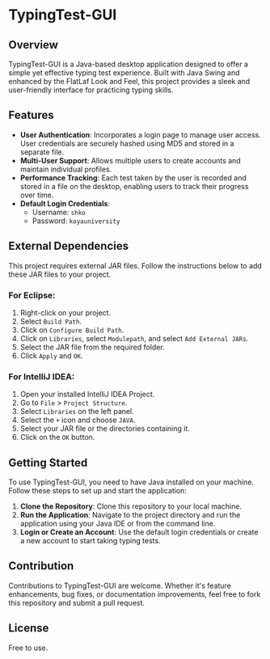 # TypingTest-GUI

## Overview
TypingTest-GUI is a Java-based desktop application designed to offer a simple yet effective typing test experience. Built with Java Swing and enhanced by the FlatLaf Look and Feel, this project provides a sleek and user-friendly interface for practicing typing skills.

## Features
- **User Authentication**: Incorporates a login page to manage user access. User credentials are securely hashed using MD5 and stored in a separate file.
- **Multi-User Support**: Allows multiple users to create accounts and maintain individual profiles.
- **Performance Tracking**: Each test taken by the user is recorded and stored in a file on the desktop, enabling users to track their progress over time.
- **Default Login Credentials**: 
  - Username: `shko`
  - Password: `koyauniversity`

## External Dependencies
This project requires external JAR files. Follow the instructions below to add these JAR files to your project.

### For Eclipse:
1. Right-click on your project.
2. Select `Build Path`.
3. Click on `Configure Build Path`.
4. Click on `Libraries`, select `Modulepath`, and select `Add External JARs`.
5. Select the JAR file from the required folder.
6. Click `Apply` and `OK`.

### For IntelliJ IDEA:
1. Open your installed IntelliJ IDEA Project.
2. Go to `File` > `Project Structure`.
3. Select `Libraries` on the left panel.
4. Select the `+` icon and choose `JAVA`.
5. Select your JAR file or the directories containing it.
6. Click on the `OK` button.

## Getting Started
To use TypingTest-GUI, you need to have Java installed on your machine. Follow these steps to set up and start the application:

1. **Clone the Repository**: Clone this repository to your local machine.
2. **Run the Application**: Navigate to the project directory and run the application using your Java IDE or from the command line.
3. **Login or Create an Account**: Use the default login credentials or create a new account to start taking typing tests.

## Contribution
Contributions to TypingTest-GUI are welcome. Whether it's feature enhancements, bug fixes, or documentation improvements, feel free to fork this repository and submit a pull request.

## License
Free to use.

